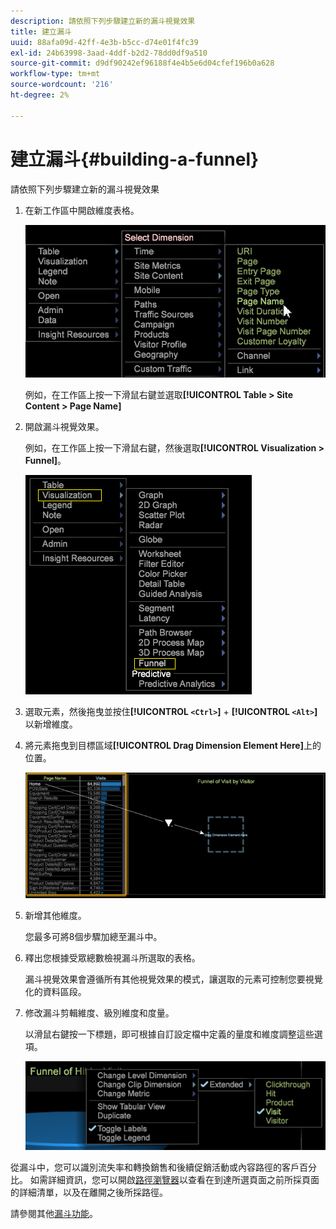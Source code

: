 ```yaml
---
description: 請依照下列步驟建立新的漏斗視覺效果
title: 建立漏斗
uuid: 88afa09d-42ff-4e3b-b5cc-d74e01f4fc39
exl-id: 24b63998-3aad-4ddf-b2d2-78dd0df9a510
source-git-commit: d9df90242ef96188f4e4b5e6d04cfef196b0a628
workflow-type: tm+mt
source-wordcount: '216'
ht-degree: 2%

---
```


# 建立漏斗{#building-a-funnel}

請依照下列步驟建立新的漏斗視覺效果

<!-- <a id="section_A8F5530114814B689C298E369AD0643E"></a> -->

1. 在新工作區中開啟維度表格。

   ![](assets/dimension_table_pagename.png)

   例如，在工作區上按一下滑鼠右鍵並選取&#x200B;**[!UICONTROL Table > Site Content > Page Name]**

1. 開啟漏斗視覺效果。

   例如，在工作區上按一下滑鼠右鍵，然後選取&#x200B;**[!UICONTROL Visualization > Funnel]**。

   ![](assets/step2-funnel.png)

1. 選取元素，然後拖曳並按住&#x200B;**[!UICONTROL `<Ctrl>`]** + **[!UICONTROL `<Alt>`]**&#x200B;以新增維度。

1. 將元素拖曳到目標區域&#x200B;**[!UICONTROL Drag Dimension Element Here]**&#x200B;上的位置。

   ![](assets/step4-funnel.png)

1. 新增其他維度。

   您最多可將8個步驟加總至漏斗中。
1. 釋出您根據受眾總數檢視漏斗所選取的表格。

   漏斗視覺效果會遵循所有其他視覺效果的模式，讓選取的元素可控制您要視覺化的資料區段。
1. 修改漏斗剪輯維度、級別維度和度量。

   以滑鼠右鍵按一下標題，即可根據自訂設定檔中定義的量度和維度調整這些選項。

   ![](assets/last-image-funnel.png)

從漏斗中，您可以識別流失率和轉換銷售和後續促銷活動或內容路徑的客戶百分比。 如需詳細資訊，您可以開啟[路徑瀏覽器](../../../../home/c-get-started/c-analysis-vis/c-funnel-visualization/c-path-browser-funnel.md#concept-b0cedf7a28ae422696ded1258c9a4119)以查看在到達所選頁面之前所採頁面的詳細清單，以及在離開之後所採路徑。

請參閱其他[漏斗功能](../../../../home/c-get-started/c-analysis-vis/c-funnel-visualization/c-funnel-visualization-features.md#concept-e65c81fe17794acd8d00d796b1780dc3)。

